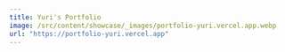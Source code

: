 ```yaml
---
title: Yuri's Portfolio
image: /src/content/showcase/_images/portfolio-yuri.vercel.app.webp
url: "https://portfolio-yuri.vercel.app"
---
```


